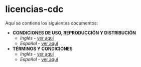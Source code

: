 # licencias-cdc


Aquí se contiene los siguientes documentos:


* **CONDICIONES DE USO, REPRODUCCIÓN Y DISTRIBUCIÓN** 
	- *Inglés* - [ver aquí](https://github.com/APIHub-CdC/licencias-cdc/blob/master/English/License.md)
	- *Español* - [ver aquí](https://github.com/APIHub-CdC/licencias-cdc/blob/master/Spanish/Licencia.md)
* **TÉRMINOS Y CONDICIONES**
	- *Inglés* - [ver aquí](https://github.com/APIHub-CdC/licencias-cdc/blob/master/English/termsandconditions.md)
	- *Español* - [ver aquí](https://github.com/APIHub-CdC/licencias-cdc/blob/master/Spanish/terminosycondiciones.md)
